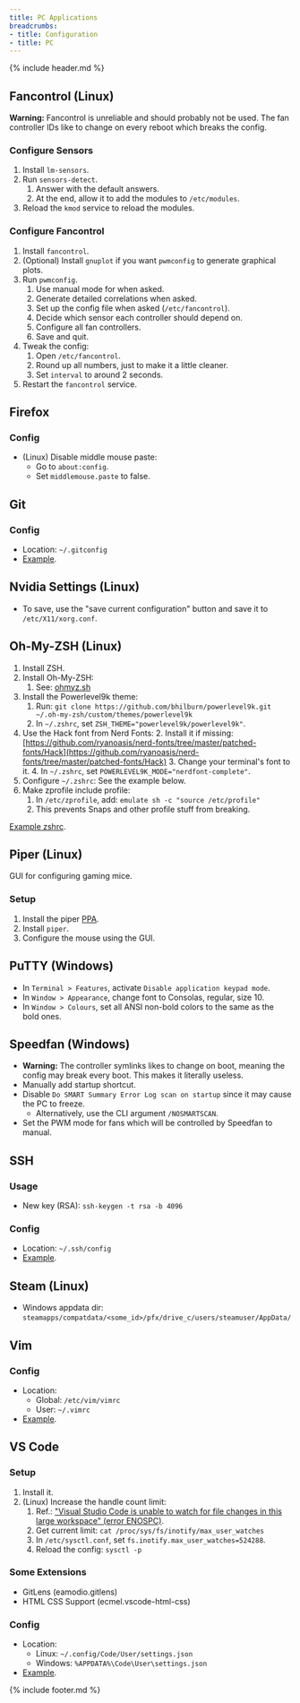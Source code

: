 ```yaml
---
title: PC Applications
breadcrumbs:
- title: Configuration
- title: PC
---
```

{% include header.md %}

## Fancontrol (Linux)

**Warning:** Fancontrol is unreliable and should probably not be used. The fan controller IDs like to change on every reboot which breaks the config.

### Configure Sensors

1. Install `lm-sensors`.
2. Run `sensors-detect`.
   1. Answer with the default answers.
   2. At the end, allow it to add the modules to `/etc/modules`.
3. Reload the `kmod` service to reload the modules.

### Configure Fancontrol

1. Install `fancontrol`.
2. (Optional) Install `gnuplot` if you want `pwmconfig` to generate graphical plots.
3. Run `pwmconfig`.
   1. Use manual mode for when asked.
   2. Generate detailed correlations when asked.
   3. Set up the config file when asked (`/etc/fancontrol`).
   4. Decide which sensor each controller should depend on.
   5. Configure all fan controllers.
   6. Save and quit.
4. Tweak the config:
   1. Open `/etc/fancontrol`.
   2. Round up all numbers, just to make it a little cleaner.
   3. Set `interval` to around 2 seconds.
5. Restart the `fancontrol` service.

## Firefox

### Config

- (Linux) Disable middle mouse paste:
  - Go to `about:config`.
  - Set `middlemouse.paste` to false.

## Git

### Config

- Location: `~/.gitconfig`
- [Example](https://github.com/HON95/configs/blob/master/pc/common/gitconfig).

## Nvidia Settings (Linux)

- To save, use the "save current configuration" button and save it to `/etc/X11/xorg.conf`.

## Oh-My-ZSH (Linux)

1. Install ZSH.
2. Install Oh-My-ZSH:
    1. See: [ohmyz.sh](https://ohmyz.sh/)
3. Install the Powerlevel9k theme:
    1. Run: `git clone https://github.com/bhilburn/powerlevel9k.git ~/.oh-my-zsh/custom/themes/powerlevel9k`
    2. In `~/.zshrc`, set `ZSH_THEME="powerlevel9k/powerlevel9k"`.
4. Use the Hack font from Nerd Fonts:
    2. Install it if missing: [https://github.com/ryanoasis/nerd-fonts/tree/master/patched-fonts/Hack](https://github.com/ryanoasis/nerd-fonts/tree/master/patched-fonts/Hack)
    3. Change your terminal's font to it.
    4. In `~/.zshrc`, set `POWERLEVEL9K_MODE="nerdfont-complete"`.
5. Configure `~/.zshrc`: See the example below.
6. Make zprofile include profile:
    1. In `/etc/zprofile`, add: `emulate sh -c "source /etc/profile"`
    2. This prevents Snaps and other profile stuff from breaking.

[Example zshrc](https://github.com/HON95/configs/blob/master/pc/common/zshrc).

## Piper (Linux)

GUI for configuring gaming mice.

### Setup

1. Install the piper [PPA](https://launchpad.net/~libratbag-piper/+archive/ubuntu/piper-libratbag-git).
2. Install `piper`.
3. Configure the mouse using the GUI.

## PuTTY (Windows)

- In `Terminal > Features`, activate `Disable application keypad mode`.
- In `Window > Appearance`, change font to Consolas, regular, size 10.
- In `Window > Colours`, set all ANSI non-bold colors to the same as the bold ones.

## Speedfan (Windows)

- **Warning:** The controller symlinks likes to change on boot, meaning the config may break every boot. This makes it literally useless.
- Manually add startup shortcut.
- Disable `Do SMART Summary Error Log scan on startup` since it may cause the PC to freeze.
  - Alternatively, use the CLI argument `/NOSMARTSCAN`.
- Set the PWM mode for fans which will be controlled by Speedfan to manual.

## SSH

### Usage

- New key (RSA): `ssh-keygen -t rsa -b 4096`

### Config

- Location: `~/.ssh/config`
- [Example](https://github.com/HON95/configs/blob/master/pc/common/ssh_config).

## Steam (Linux)

- Windows appdata dir: `steamapps/compatdata/<some_id>/pfx/drive_c/users/steamuser/AppData/`

## Vim

### Config
- Location:
    - Global: `/etc/vim/vimrc`
    - User: `~/.vimrc`
- [Example](https://github.com/HON95/configs/blob/master/pc/common/vimrc).

## VS Code

### Setup

1. Install it.
1. (Linux) Increase the handle count limit:
    1. Ref.: ["Visual Studio Code is unable to watch for file changes in this large workspace" (error ENOSPC)](https://code.visualstudio.com/docs/setup/linux#_visual-studio-code-is-unable-to-watch-for-file-changes-in-this-large-workspace-error-enospc).
    1. Get current limit: `cat /proc/sys/fs/inotify/max_user_watches`
    1. In `/etc/sysctl.conf`, set `fs.inotify.max_user_watches=524288`.
    1. Reload the config: `sysctl -p`

### Some Extensions

- GitLens (eamodio.gitlens)
- HTML CSS Support (ecmel.vscode-html-css)

### Config
- Location:
    - Linux: `~/.config/Code/User/settings.json`
    - Windows: `%APPDATA%\Code\User\settings.json`
- [Example](https://github.com/HON95/configs/blob/master/pc/common/vscode_settings.json).

{% include footer.md %}
